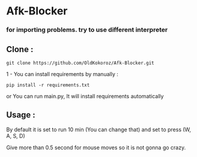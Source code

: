 # Afk-Blocker

### for importing problems. try to use different interpreter

## Clone :

    git clone https://github.com/OldKokoroz/Afk-Blocker.git


1 - You can install requirements by manually :

    pip install -r requirements.txt

    
or You can run main.py, It will install requirements automatically


## Usage :

By default it is set to run 10 min (You can change that)
    and set to press (W, A, S, D)


Give more than 0.5 second for mouse moves so it is not gonna go crazy.
